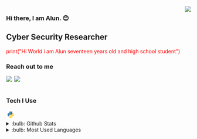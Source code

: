<img src="https://media.giphy.com/media/qRU2aKdgiLDqABWVgZ/giphy.gif" align="right" widht="400" height="250">

### Hi there, I am Alun. :blush: 
## Cyber Security Researcher

<font color="red">print("Hi World i am Alun seventeen years old and high school student") </font>

### Reach out to me

[<img width="22" src="https://unpkg.com/simple-icons@v7/icons/youtube.svg" align="left" />][youtube]
[<img width="22" src="https://unpkg.com/simple-icons@v7/icons/discord.svg" align="left" />][discord]

<br />
<br />

### Tech I Use 
<img src="https://raw.githubusercontent.com/github/explore/80688e429a7d4ef2fca1e82350fe8e3517d3494d/topics/python/python.png" widht="25" height="25">

<details>
<summary>:bulb: Github Stats </summary>
<img src="https://github-readme-stats.vercel.app/api?username=AlunWulf&theme=radical">
</details>

<details>
<summary>:bulb: Most Used Languages </summary>
<img src="https://github-readme-stats.vercel.app/api/top-langs/?username=AlunWulf&layout=compact">
</details>

[discord]: https://discord.gg/V5ftTYFwXr
[youtube]: https://www.youtube.com/channel/UCqUEfN4QS6GpmLQF8r7_bnw



